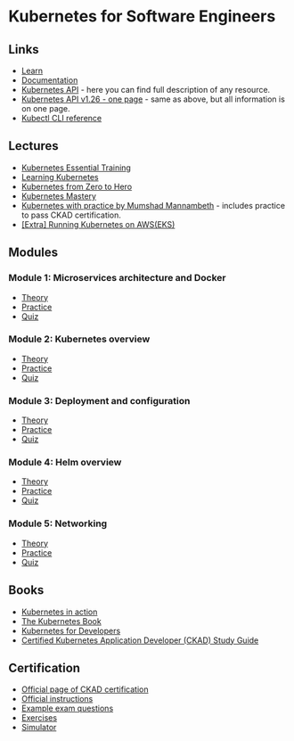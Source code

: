 # Kubernetes for Software Engineers

## Links

- [Learn](https://learn.epam.com)
- [Documentation](https://kubernetes.io/docs/home)
- [Kubernetes API](https://kubernetes.io/docs/reference/kubernetes-api/) - here you can find full description of any resource.
- [Kubernetes API v1.26 - one page](https://kubernetes.io/docs/reference/generated/kubernetes-api/v1.26/) - same as above, but all information is on one page.
- [Kubectl CLI reference](https://kubernetes.io/docs/reference/generated/kubectl/kubectl-commands)

## Lectures

- [Kubernetes Essential Training](https://www.linkedin.com/learning/kubernetes-essential-training-application-development)
- [Learning Kubernetes](https://www.linkedin.com/learning/learning-kubernetes)
- [Kubernetes from Zero to Hero](https://www.youtube.com/watch?v=X48VuDVv0do)
- [Kubernetes Mastery](https://www.udemy.com/course/kubernetesmastery)
- [Kubernetes with practice by Mumshad Mannambeth](https://www.udemy.com/course/certified-kubernetes-application-developer/) - includes practice to pass CKAD certification.
- [[Extra] Running Kubernetes on AWS(EKS)](https://www.linkedin.com/learning/running-kubernetes-on-aws-eks)

## Modules

### Module 1: Microservices architecture and Docker

- [Theory](1-microservices-architecture-and-docker/materials/README.md)
- [Practice](1-microservices-architecture-and-docker/task/README.md)
- [Quiz](1-microservices-architecture-and-docker/quiz/README.md)

### Module 2: Kubernetes overview

- [Theory](2-k8s-overview/materials/README.md)
- [Practice](2-k8s-overview/task/README.md)
- [Quiz](2-k8s-overview/quiz/README.md)

### Module 3: Deployment and configuration

- [Theory](3-deployment-and-configuration/materials/README.md)
- [Practice](3-deployment-and-configuration/task/README.md)
- [Quiz](3-deployment-and-configuration/quiz/README.md)

### Module 4: Helm overview

- [Theory](4-helm-overview/materials/README.md)
- [Practice](4-helm-overview/task/README.md)
- [Quiz](4-helm-overview/quiz/README.md)

### Module 5: Networking

- [Theory](5-k8s-networking/materials/README.md)
- [Practice](5-k8s-networking/task/README.md)
- [Quiz](5-k8s-networking/quiz/README.md)

## Books

- [Kubernetes in action](https://www.manning.com/books/kubernetes-in-action)
- [The Kubernetes Book](https://www.amazon.com/Kubernetes-Book-Nigel-Poulton/dp/1521823634)
- [Kubernetes for Developers](https://www.amazon.com/Kubernetes-Developers-William-Denniss/dp/1617297178)
- [Certified Kubernetes Application Developer (CKAD) Study Guide](https://www.amazon.com/Certified-Kubernetes-Application-Developer-Depth/dp/1492083739)

## Certification

- [Official page of CKAD certification](https://trainingportal.linuxfoundation.org/courses/certified-kubernetes-application-developer-ckad)
- [Official instructions](https://docs.linuxfoundation.org/tc-docs/certification/tips-cka-and-ckad)
- [Example exam questions](https://codeburst.io/kubernetes-ckad-weekly-challenges-overview-and-tips-7282b36a2681)
- [Exercises](https://github.com/dgkanatsios/CKAD-exercises)
- [Simulator](https://killer.sh/)
